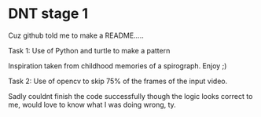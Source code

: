 # DNT stage 1

Cuz github told me to make a README.....

Task 1:
Use of Python and turtle to make a pattern

Inspiration taken from childhood memories of a spirograph.
Enjoy ;)


Task 2:
Use of opencv to skip 75% of the frames of the input video.

Sadly couldnt finish the code successfully though the logic looks correct to me, would love to know what I was doing wrong, ty.
